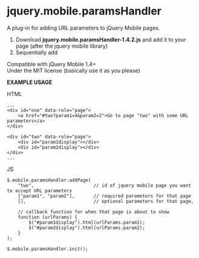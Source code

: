 jquery.mobile.paramsHandler
===========================

A plug-in for adding URL parameters to jQuery Mobile pages.

<ol>
<li>Download <b>jquery.mobile.paramsHandler-1.4.2.js</b> and add it to your page (after the jquery mobile library)</li>
<li>Sequentially add 
</ol>

Compatible with jQuery Mobile 1.4+<br />
Under the MIT license (basically use it as you please)

<b>EXAMPLE USAGE</b>

HTML
````
...
<div id="one" data-role="page">
    <a href="#two?param1=4&param2=2">Go to page "two" with some URL parameters</a>
</div>

<div id="two" data-role="page">
    <div id="param1display"></div>
    <div id="param2display"></div>
</div>
...
````

JS
```
$.mobile.paramsHandler.addPage(
    "two",                      // id of jquery mobile page you want to accept URL parameters
    ["param1", "param2"],       // required parameters for that page
    [],                         // optional parameters for that page,
    
    // callback function for when that page is about to show
    function (urlParams) {
        $("#param1display").html(urlParams.param1);
        $("#param2display").html(urlParams.param2);
    }
);

$.mobile.paramsHandler.init();
```
